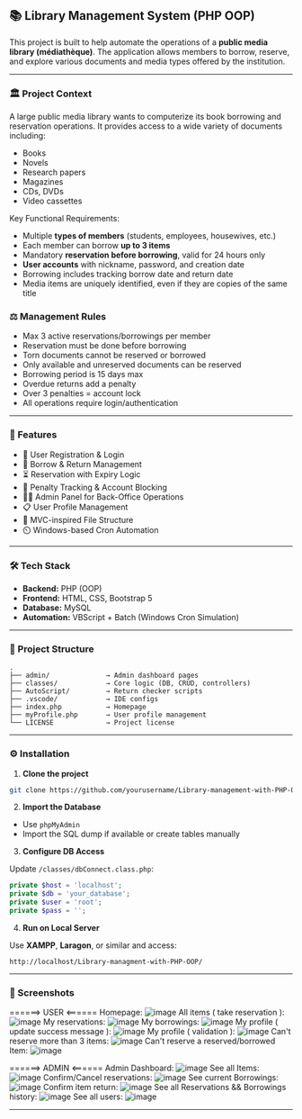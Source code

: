 ## 📚 Library Management System (PHP OOP)

This project is built to help automate the operations of a **public media library (médiathèque)**. The application allows members to borrow, reserve, and explore various documents and media types offered by the institution.

---

### 🏛️ Project Context

A large public media library wants to computerize its book borrowing and reservation operations. It provides access to a wide variety of documents including:

* Books
* Novels
* Research papers
* Magazines
* CDs, DVDs
* Video cassettes

Key Functional Requirements:

* Multiple **types of members** (students, employees, housewives, etc.)
* Each member can borrow **up to 3 items**
* Mandatory **reservation before borrowing**, valid for 24 hours only
* **User accounts** with nickname, password, and creation date
* Borrowing includes tracking borrow date and return date
* Media items are uniquely identified, even if they are copies of the same title

### ⚖️ Management Rules

* Max 3 active reservations/borrowings per member
* Reservation must be done before borrowing
* Torn documents cannot be reserved or borrowed
* Only available and unreserved documents can be reserved
* Borrowing period is 15 days max
* Overdue returns add a penalty
* Over 3 penalties = account lock
* All operations require login/authentication

---

### 🚀 Features

* 🔐 User Registration & Login
* 📖 Borrow & Return Management
* ⏳ Reservation with Expiry Logic
* 📅 Penalty Tracking & Account Blocking
* 🧑‍💼 Admin Panel for Back-Office Operations
* 📋 User Profile Management
* 📂 MVC-inspired File Structure
* ⏲️ Windows-based Cron Automation

---

### 🛠️ Tech Stack

* **Backend:** PHP (OOP)
* **Frontend:** HTML, CSS, Bootstrap 5
* **Database:** MySQL
* **Automation:** VBScript + Batch (Windows Cron Simulation)

---

### 📁 Project Structure

```
.
├── admin/              → Admin dashboard pages
├── classes/            → Core logic (DB, CRUD, controllers)
├── AutoScript/         → Return checker scripts
├── .vscode/            → IDE configs
├── index.php           → Homepage
├── myProfile.php       → User profile management
└── LICENSE             → Project license
```

---

### ⚙️ Installation

1. **Clone the project**

```bash
git clone https://github.com/yourusername/Library-management-with-PHP-OOP.git
```

2. **Import the Database**

* Use `phpMyAdmin`
* Import the SQL dump if available or create tables manually

3. **Configure DB Access**

Update `/classes/dbConnect.class.php`:

```php
private $host = 'localhost';
private $db = 'your_database';
private $user = 'root';
private $pass = '';
```

4. **Run on Local Server**

Use **XAMPP**, **Laragon**, or similar and access:

```
http://localhost/Library-managment-with-PHP-OOP/
```

---

### 📸 Screenshots
======> USER <======
Homepage:
![image](https://github.com/user-attachments/assets/1a667ebf-7ae8-4a05-8632-f05e05fb1fbb)
All items ( take reservation ):
![image](https://github.com/user-attachments/assets/496d8008-b095-4850-94f0-0e06ce3d89b6)
My reservations: 
![image](https://github.com/user-attachments/assets/a3cc7a0d-44a7-41a7-9adf-244c42f4363d)
My borrowings: 
![image](https://github.com/user-attachments/assets/61abcb32-e5af-4949-a51d-b9daa04f9cad)
My profile ( update success message ): 
![image](https://github.com/user-attachments/assets/f1ad332a-77a8-482b-98ef-cbe8fc21f7ff)
My profile ( validation ): 
![image](https://github.com/user-attachments/assets/6e6631b2-d4ae-4436-bc2f-823c1aaa7224)
Can't reserve more than 3 items: 
![image](https://github.com/user-attachments/assets/a38b7c43-3c90-4c5f-b598-9df685d9918f)
Can't reserve a reserved/borrowed Item:
![image](https://github.com/user-attachments/assets/6d49576d-80b9-4d9d-a9ac-3833733ede6f)


======> ADMIN <======
Admin Dashboard:
![image](https://github.com/user-attachments/assets/96190c2c-ebbb-4aa9-a8e4-04ab6fe7991d)
See all Items: 
![image](https://github.com/user-attachments/assets/d0671ca3-aefb-4afc-a2d9-9e2a37aee6cb)
Confirm/Cancel reservations:
![image](https://github.com/user-attachments/assets/d2eeb713-946c-43d6-b32d-548ca46cb505)
See current Borrowings: 
![image](https://github.com/user-attachments/assets/f5e3dac1-039e-4441-920f-861dd7bc0dec)
Confirm item return: 
![image](https://github.com/user-attachments/assets/92656802-7cb6-4603-b567-e979fd1cebd5)
See all Reservations && Borrowings history:
![image](https://github.com/user-attachments/assets/c47427d0-c64b-48e8-87ad-482d89f9912f)
See all users: 
![image](https://github.com/user-attachments/assets/21f40c10-60c0-46c9-8712-10030e6460f7)







---

